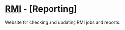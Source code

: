 # [RMI](http://resonantmachines.com) - [Reporting]

Website for checking and updating RMI jobs and reports.